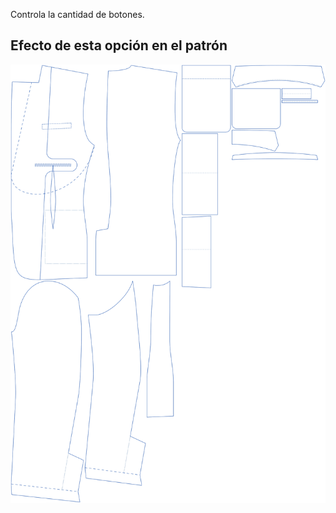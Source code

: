 
Controla la cantidad de botones.


## Efecto de esta opción en el patrón
![Esta imagen muestra el efecto de esta opción superponiendo varias variantes que tienen un valor diferente para esta opción](jaeger_buttons_sample.svg "Efecto de esta opción en el patrón")